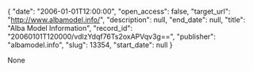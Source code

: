 {
  "date": "2006-01-01T12:00:00", 
  "open_access": false, 
  "target_url": "http://www.albamodel.info/", 
  "description": null, 
  "end_date": null, 
  "title": "Alba Model Information", 
  "record_id": "20060101T120000/vdlzYdqf76Ts2oxAPVqv3g==", 
  "publisher": "albamodel.info", 
  "slug": 13354, 
  "start_date": null
}

None